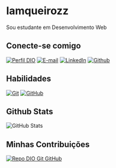 # Iamqueirozz

Sou estudante em Desenvolvimento Web 

## Conecte-se comigo

[![Perfil DIO](https://img.shields.io/badge/-Meu%20Perfil%20na%20DIO-30A3DC?style=for-the-badge)](https://web.dio.me/users/iamqueirozz)
[![E-mail](https://img.shields.io/badge/-Email-000?style=for-the-badge&logo=microsoft-outlook&logoColor=30A3DC)](mailto:iamqueirozz@gmail.com)
[![LinkedIn](https://img.shields.io/badge/-LinkedIn-000?style=for-the-badge&logo=linkedin&logoColor=4169E1)](https://www.linkedin.com/in/gustavoqueirozz/)
[![Github](https://img.shields.io/badge/-Github-000?style=for-the-badge&logo=Github&logoColor=ffffff)](https://github.com/iamqueirozz/)

## Habilidades 

[![Git](https://img.shields.io/badge/Git-000?style=for-the-badge&logo=git&logoColor=ffffff)](https://git-scm.com/doc)
[![GitHub](https://img.shields.io/badge/GitHub-000?style=for-the-badge&logo=github&logoColor=ffffff)](https://docs.github.com/)

## Github Stats 

![GitHub Stats](https://github-readme-stats.vercel.app/api?username=iamqueirozz&theme=transparent&bg_color=000&border_color=006400&show_icons=true&icon_color=32CD32&title_color=32CD32&text_color=FFF)

## Minhas Contribuições

[![Repo DIO Git GitHub](https://github-readme-stats.vercel.app/api/pin/?username=iamqueirozz&repo=dio-lab-open-source&bg_color=000&border_color=006400&show_icons=true&icon_color=32CD32&title_color=32CD32&text_color=FFF)](https://github.com/iamqueirozz/dio-lab-open-source)

